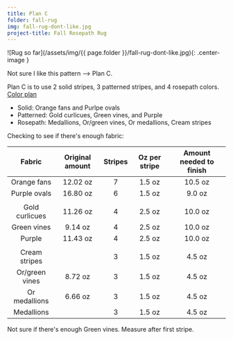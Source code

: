 ```yaml
---
title: Plan C
folder: fall-rug
img: fall-rug-dont-like.jpg
project-title: Fall Rosepath Rug
---
```


![Rug so far](/assets/img/{{ page.folder }}/fall-rug-dont-like.jpg){: .center-image }

Not sure I like this pattern –> Plan C.

Plan C is to use 2 solid stripes, 3 patterned stripes, and 4 rosepath colors.
<a href="http://lynness.github.io/assets/other-pages/fall-rug/rug-plan-reboot3.htm">Color plan</a>

* Solid: Orange fans and Purlpe ovals
* Patterned: Gold curlicues, Green vines, and Purple
* Rosepath: Medallions, Or/green vines, Or medallions, Cream stripes

Checking to see if there's enough fabric:

|     Fabric     | Original amount | Stripes |  Oz per stripe | Amount needed to finish |
|:--------------:|:---------------:|:-------:|:-------------:|:-----------------------:|
| Orange fans    | 12.02 oz        |    7    | 1.5 oz        | 10.5 oz                 |
| Purple ovals   | 16.80 oz        |    6    | 1.5 oz        | 9.0 oz                  |
|                |                 |         |               |                         |
| Gold curlicues | 11.26 oz        |    4    | 2.5 oz        | 10.0  oz                |
| Green vines    | 9.14 oz         |    4    | 2.5 oz        | 10.0  oz                |
| Purple         | 11.43 oz        |    4    | 2.5 oz        | 10.0  oz                |
|                |                 |         |               |                         |
| Cream stripes  |                 |    3    | 1.5 oz        | 4.5 oz                  |
| Or/green vines | 8.72 oz         |    3    | 1.5 oz        | 4.5 oz                  |
| Or medallions  | 6.66 oz         |    3    | 1.5 oz        | 4.5 oz                  |
| Medallions     |                 |    3    | 1.5 oz        | 4.5 oz                  |

Not sure if there's enough Green vines. Measure after first stripe.



